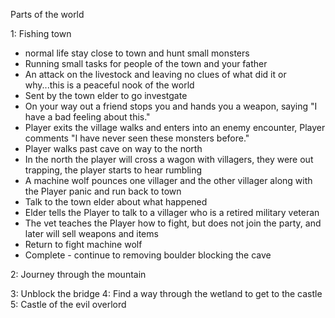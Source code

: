 Parts of the world

1: Fishing town 
  - normal life stay close to town and hunt small monsters
  - Running small tasks for people of the town and your father
  - An attack on the livestock and leaving no clues of what did it or why...this is a peaceful nook of the world
  - Sent by the town elder to go investgate 
  - On your way out a friend stops you and hands you a weapon, saying "I have a bad feeling about this."
  - Player exits the village walks and enters into an enemy encounter, Player comments "I have never seen these monsters before."
  - Player walks past cave on way to the north
  - In the north the player will cross a wagon with villagers, they were out trapping, the player starts to hear rumbling
  - A machine wolf pounces one villager and the other villager along with the Player panic and run back to town
  - Talk to the town elder about what happened
  - Elder tells the Player to talk to a villager who is a retired military veteran
  - The vet teaches the Player how to fight, but does not join the party, and later will sell weapons and items
  - Return to fight machine wolf
  - Complete - continue to removing boulder blocking the cave 
  
2: Journey through the mountain


3: Unblock the bridge
4: Find a way through the wetland to get to the castle
5: Castle of the evil overlord
